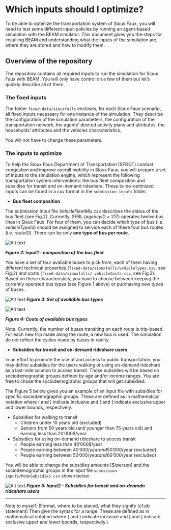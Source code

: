 # Which inputs should I optimize?


To be able to optimize the transportation system of Sious Faux, you will need to test some different input-policies  by running an agent-based simulation with the BEAM simulator. This document gives you the steps for installing BEAM and understanding what the inputs of the simulation are, where they are stored and how to modify them.

 
## Overview of the repository

The repository contains all required inputs to run the simulation for Sioux Faux with BEAM. You will only have control on a few of them but let’s quickly describe all of them. 

### The fixed inputs 

The folder `fixed-data/siouxfalls` encloses, for each Sioux Faux scenario, all fixed inputs necessary for one instance of the simulation. They describe the configuration of the simulation parameters, the configuration of the transportation network, the agents’ desired activity plans and attributes, the households’ attributes and the vehicles characteristics.

You will not have to change these parameters.

### The inputs to optimize

To help the Sioux Faux Department of Transportation (SFDOT) combat congestion and improve overall mobility in Sioux Faux, you will prepare a set of inputs to the simulation engine, which represent the following transportation system interventions: the bus fleet composition and subsidies for transit and on-demand rideshare. These to-be-optimized inputs can be found in a csv format in the `submission-inputs` folder.

* **Bus fleet composition**

The submission input file *VehicleFleetMix.csv* describes the status of the bus fleet (see Fig.2). Currently, SFBL (*agencyID* = 217) operates twelve bus lines in Sioux Faux. For four of them, you can decide which type of bus (i.e. *vehicleTypeId*) should be assigned to service each of these four bus routes (i.e. *routeID*). There can be only **one type of bus per route**. 

![Alt text](https://github.com/vgolfier/Uber-Prize-Starter-Kit-/blob/master/Images/Input_VehicleFleetMix.png "*Figure 2: Input1 - composition of the bus fleet")

***Figure 2: Input1 - composition of the bus fleet***

You have a set of four available buses to pick from, each of them having different technical properties (`fixed-data/siouxfalls/vehicleTypes.csv`, see Fig.2) and costs (`fixed-data/siouxfalls/ vehicleCosts.csv`, see Fig.3). Based on these characteristics, you have to choose between keeping the currently operated bus types (see Figure 1 above) or purchasing new types of buses.

![Alt text](https://github.com/vgolfier/Uber-Prize-Starter-Kit-/blob/master/Images/BusTypes.png "Figure 3: Set of available bus types")
***Figure 3: Set of available bus types***



![Alt text](https://github.com/vgolfier/Uber-Prize-Starter-Kit-/blob/master/Images/BusCosts.png "Figure 3: Costs of available bus types")

***Figure 4: Costs of available bus types***

Note:
Currently, the number of buses transiting on each route is trip-based. For each new trip made along the route, a new bus is used. The simulation do not reflect the cycles made by buses in reality.

* **Subsidies for transit and on-demand rideshare users**

In an effort to promote the use of and access to public transportation, you may define subsidies for the users walking or using on-demand rideshare as a last-mile solution to access transit. Those subsidies will be based on sociodemographic groups defined by age and/or income ranges. You are free to chose the sociodemographic groups that will get subsidied.

The Figure 5 below gives you an example of an input file with subsidies for specific sociodemographic groups. These are defined as in mathematical notation where ( and ) indicate inclusive and [ and ] indicate exclusive upper and lower bounds, respectively.

  * Subsidies for walking to transit 
    * Children under 10 years old (excluded)
    * Seniors from 50 years old (and younger than 75 years old) and earning less than 20’000$/year
  * Subsidies for using on-demand rideshare to access transit 
    * People earning less than 40’000$/year
    * People earning between 40’000$/year and 50’000$/year (excluded)
    * People earning between 50’000$/year and 60’000$/year (excluded)
 
You will be able to change the subsidies amounts \[$/person] and the sociodemographic groups in the input file `submission-inputs/ModeSubsidies.csv` shown below. 

![Alt text](https://github.com/vgolfier/Uber-Prize-Starter-Kit-/blob/master/Images/Input_Subsidies.png "Figure 4: Input2 - Subsidies for transit and on-deamdn rideshare users")
***Figure 5: Input2 - Subsidies for transit and on-deamdn rideshare users***


---------------------

Note to myself: (Format, where to be placed, what they signify (cf.pb statement)
Then give the syntax for a range. These are defined as in mathematical notation where ( and ) indicate inclusive and [ and ] indicate exclusive upper and lower bounds, respectively.)

